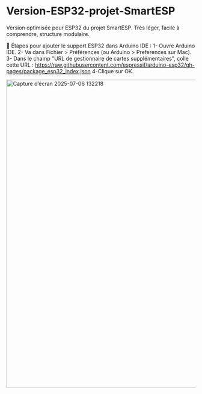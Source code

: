 # Version-ESP32-projet-SmartESP
Version optimisée pour ESP32 du projet SmartESP. Très léger, facile à comprendre, structure modulaire.


📌 Étapes pour ajouter le support ESP32 dans Arduino IDE :
1- Ouvre Arduino IDE.
2- Va dans Fichier > Préférences (ou Arduino > Preferences sur Mac).
3- Dans le champ "URL de gestionnaire de cartes supplémentaires", colle cette URL :
https://raw.githubusercontent.com/espressif/arduino-esp32/gh-pages/package_esp32_index.json
4-Clique sur OK.


<img width="821" alt="Capture d’écran 2025-07-06 132218" src="https://github.com/user-attachments/assets/5441f76d-f4b3-49ea-91c5-172d660b7ddd" />
